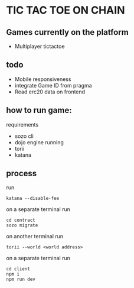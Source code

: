 # TIC TAC TOE ON CHAIN

## Games currently on the platform 
- Multiplayer tictactoe

## todo
- Mobile responsiveness
- integrate Game ID from pragma
- Read erc20 data on frontend

## how to run game:
requirements
- sozo cli 
- dojo engine running 
- torii 
- katana

## process 
run 
```shell 
katana --disable-fee
```
on a separate terminal 
run 
```shell 
cd contract
sozo migrate 
```
on another terminal 
run 
```shell 
torii --world <world address>
```
on a separate terminal 
run 
```shell
cd client
npm i
npm run dev 
```